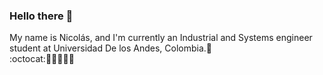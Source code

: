 ### Hello there 👋
My name is Nicolás, and I'm currently an Industrial and Systems engineer student at Universidad De los Andes, Colombia.:goat:
<br>
:octocat::guardsman::snake::tennis::wrench:
<!--
**panisema2003/panisema2003** is a ✨ _special_ ✨ repository because its `README.md` (this file) appears on your GitHub profile.

Here are some ideas to get you started:

- 🔭 I’m currently working on ...
- 🌱 I’m currently learning ...
- 👯 I’m looking to collaborate on ...
- 🤔 I’m looking for help with ...
- 💬 Ask me about ...
- 📫 How to reach me: ...
- 😄 Pronouns: ...
- ⚡ Fun fact: ...
-->

